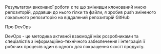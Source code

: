 Результатом виконаної роботи є те що змінивши клонований мною репозиторій,
додавши до нього гілки та файли, я зробив push зміненого локального репозиторію на віддалений репозиторій GitHub

Про DevOps

DevOps - це методика активної взаємодії між розробниками та спеціалістів з інформаційно-технічного забезпечення
і інтеграція ії робочих процесів один в одного для покращення якості продукту.
